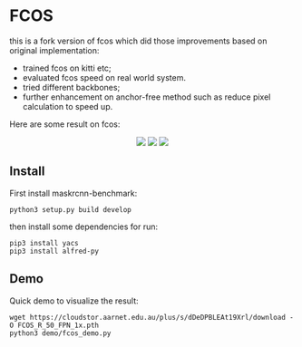 # FCOS

this is a fork version of fcos which did those improvements based on original implementation:



- trained fcos on kitti etc;
- evaluated fcos speed on real world system.
- tried different backbones;
- further enhancement on anchor-free method such as reduce pixel calculation to speed up.



Here are some result on fcos:

<p align="center">
    <img src="https://s2.ax1x.com/2019/05/31/Vl6Yxe.png" />
    <img src="https://s2.ax1x.com/2019/05/31/Vl6NKH.png" />
    <img src="https://s2.ax1x.com/2019/05/31/Vl6BIP.png" />
</p>





## Install

First install maskrcnn-benchmark:

```
python3 setup.py build develop
```

then install some dependencies for run:

```
pip3 install yacs
pip3 install alfred-py
```



## Demo

Quick demo to visualize the result:

```
wget https://cloudstor.aarnet.edu.au/plus/s/dDeDPBLEAt19Xrl/download -O FCOS_R_50_FPN_1x.pth
python3 demo/fcos_demo.py
```

